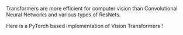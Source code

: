 Transformers are more efficient for computer vision than Convolutional Neural Networks and various types of ResNets. 

Here is a PyTorch based implementation of Vision Transformers !